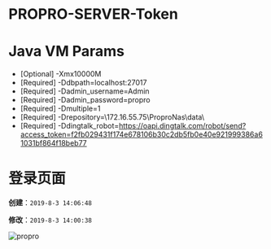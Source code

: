 # PROPRO-SERVER-Token







# Java VM Params
 - [Optional]   -Xmx10000M 
 - [Required]   -Ddbpath=localhost:27017
 - [Required]   -Dadmin_username=Admin
 - [Required]   -Dadmin_password=propro
 - [Required]   -Dmultiple=1
 - [Required]   -Drepository=\\172.16.55.75\ProproNas\data\
 - [Required]   -Ddingtalk_robot=https://oapi.dingtalk.com/robot/send?access_token=f2fb029431f174e678106b30c2db5fb0e40e921999386a61031bf864f18beb77

 

# 登录页面

**创建**：`2019-8-3 14:06:48`

**修改**：`2019-8-3 14:00:38`

![propro](http://cdn.promiselee.cn/share_static/propro-login-20190803140517.png)










